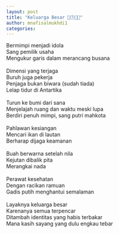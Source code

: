```yaml
---
layout: post
title: "Keluarga Besar 🌈🕒🇮🇩"
author: mnafisalmukhdi1
categories:
---
```

Bermimpi menjadi idola<br>
Sang pemilik usaha<br>
Mengukur garis dalam merancang busana<br>
<br>
Dimensi yang terjaga<br>
Buruh juga pekerja<br>
Penjaga bukan biwara (sudah tiada)<br>
Lelap tidur di Antartika<br>
<br>
Turun ke bumi dari sana<br>
Menjelajah ruang dan waktu meski lupa<br>
Berdiri penuh mimpi, sang putri mahkota<br>
<br>
Pahlawan kesiangan<br>
Mencari ikan di lautan<br>
Berharap dijaga keamanan<br>
<br>
Buah berwarna setelah nila<br>
Kejutan dibalik pita<br>
Merangkai nada<br>
<br>
Perawat kesehatan<br>
Dengan racikan ramuan<br>
Gadis putih menghantui semalaman<br>
<br>
Layaknya keluarga besar<br>
Karenanya semua terpencar<br>
Ditambah identitas yang habis terbakar<br>
Mana kasih sayang yang dulu engkau tebar
